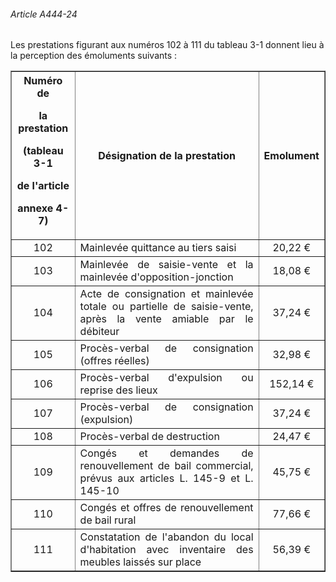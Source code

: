 ###### Article A444-24

Les prestations figurant aux numéros 102 à 111 du tableau 3-1 donnent lieu à la perception des émoluments suivants :

<table border="1"><tbody>
 <tr>
  <th>Numéro de

la prestation

(tableau 3-1

de l'article

annexe 4-7)</th>
  <th>Désignation de la prestation</th>
  <th>Emolument</th>
 </tr>
 <tr>
  <td align="center">102</td>
  <td align="justify">Mainlevée quittance au tiers saisi</td>
  <td align="center">20,22 €</td>
 </tr>
 <tr>
  <td align="center">103</td>
  <td align="justify">Mainlevée de saisie-vente et la mainlevée d'opposition-jonction</td>
  <td align="center">18,08 €</td>
 </tr>
 <tr>
  <td align="center">104</td>
  <td align="justify">Acte de consignation et mainlevée totale ou partielle de saisie-vente, après la vente amiable par le débiteur</td>
  <td align="center">37,24 €</td>
 </tr>
 <tr>
  <td align="center">105</td>
  <td align="justify">Procès-verbal de consignation (offres réelles)</td>
  <td align="center">32,98 €</td>
 </tr>
 <tr>
  <td align="center">106</td>
  <td align="justify">Procès-verbal d'expulsion ou reprise des lieux</td>
  <td align="center">152,14 €</td>
 </tr>
 <tr>
  <td align="center">107</td>
  <td align="justify">Procès-verbal de consignation (expulsion)</td>
  <td align="center">37,24 €</td>
 </tr>
 <tr>
  <td align="center">108</td>
  <td align="justify">Procès-verbal de destruction</td>
  <td align="center">24,47 €</td>
 </tr>
 <tr>
  <td align="center">109</td>
  <td align="justify">Congés et demandes de renouvellement de bail commercial, prévus aux articles L. 145-9 et L. 145-10</td>
  <td align="center">45,75 €</td>
 </tr>
 <tr>
  <td align="center">110</td>
  <td align="justify">Congés et offres de renouvellement de bail rural</td>
  <td align="center">77,66 €</td>
 </tr>
 <tr>
  <td align="center">111</td>
  <td align="justify">Constatation de l'abandon du local d'habitation avec inventaire des meubles laissés sur place</td>
  <td align="center">56,39 €</td>
 </tr>
</tbody></table>

